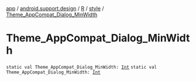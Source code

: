 [app](../../../index.md) / [android.support.design](../../index.md) / [R](../index.md) / [style](index.md) / [Theme_AppCompat_Dialog_MinWidth](.)

# Theme_AppCompat_Dialog_MinWidth

`static val Theme_AppCompat_Dialog_MinWidth: `[`Int`](https://kotlinlang.org/api/latest/jvm/stdlib/kotlin/-int/index.html)
`static val Theme_AppCompat_Dialog_MinWidth: `[`Int`](https://kotlinlang.org/api/latest/jvm/stdlib/kotlin/-int/index.html)